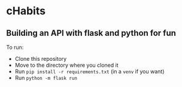 # cHabits

## Building an API with flask and python for fun

To run:
- Clone this repository
- Move to the directory where you cloned it
- Run ```pip install -r requirements.txt``` (in a ```venv``` if you want)
- Run ```python -m flask run```

